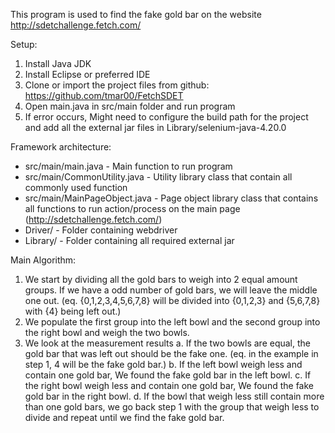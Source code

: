 This program is used to find the fake gold bar on the website http://sdetchallenge.fetch.com/

Setup:
1. Install Java JDK
2. Install Eclipse or preferred IDE
3. Clone or import the project files from github:
	https://github.com/tmar00/FetchSDET
4. Open main.java in src/main folder and run program
5. If error occurs, Might need to configure the build path for the project and add all the external jar files in Library/selenium-java-4.20.0

Framework architecture:
- src/main/main.java - Main function to run program
- src/main/CommonUtility.java - Utility library class that contain all commonly used function
- src/main/MainPageObject.java - Page object library class that contains all functions to run action/process on the main page (http://sdetchallenge.fetch.com/)
- Driver/ - Folder containing webdriver
- Library/ - Folder containing all required external jar

Main Algorithm:
1. We start by dividing all the gold bars to weigh into 2 equal amount groups. If we have a odd number of gold bars, we will leave the middle one out. 
(eq. {0,1,2,3,4,5,6,7,8} will be divided into {0,1,2,3} and {5,6,7,8} with {4} being left out.)
2. We populate the first group into the left bowl and the second group into the right bowl and weigh the two bowls.
3. We look at the measurement results
a. If the two bowls are equal, the gold bar that was left out should be the fake one. (eq. in the example in step 1, 4 will be the fake gold bar.)
b. If the left bowl weigh less and contain one gold bar, We found the fake gold bar in the left bowl.
c. If the right bowl weigh less and contain one gold bar, We found the fake gold bar in the right bowl.
d. If the bowl that weigh less still contain more than one gold bars, we go back step 1 with the group that weigh less to divide and repeat until we find the fake gold bar.

